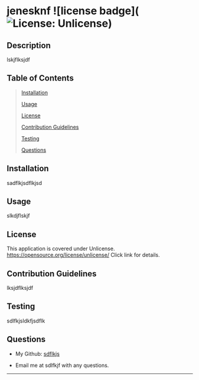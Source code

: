 
  # jenesknf ![license badge](![License: Unlicense](https://img.shields.io/badge/license-Unlicense-green.svg))
  
  ## Description

  lskjflksjdf
  
  ## Table of Contents

  > [Installation](#installation)
  >
  > [Usage](#usage)
  >
  > [License](#license)
  >
  > [Contribution Guidelines](#contribution)
  >
  > [Testing](#testing)
  >
  > [Questions](#questions)

  ## Installation

  sadflkjsdflkjsd

  ## Usage

  slkdjflskjf

  ## License 

 This application is covered under Unlicense.
https://opensource.org/license/unlicense/
Click link for details.

  ## Contribution Guidelines

  lksjdflksjdf
  
  ## Testing

  sdlfkjsldkfjsdflk

  
  ## Questions

  * My Github: [sdflkjs](https://github.com/sdflkjs)

  * Email me at sdlfkjf with any questions.
  - - -